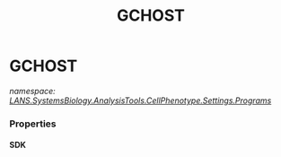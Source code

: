 ﻿---
title: GCHOST
---

# GCHOST
_namespace: [LANS.SystemsBiology.AnalysisTools.CellPhenotype.Settings.Programs](N-LANS.SystemsBiology.AnalysisTools.CellPhenotype.Settings.Programs.html)_






### Properties

#### SDK

